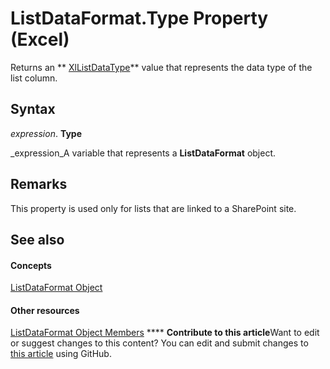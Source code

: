 
# ListDataFormat.Type Property (Excel)

Returns an  ** [XlListDataType](80226dbd-e136-7a6b-b8a8-5f6482da731d.md)** value that represents the data type of the list column.


## Syntax

 _expression_. **Type**

 _expression_A variable that represents a  **ListDataFormat** object.


## Remarks

 This property is used only for lists that are linked to a SharePoint site.


## See also


#### Concepts


 [ListDataFormat Object](d972f320-6865-a684-0f46-8c34b2eea482.md)
#### Other resources


 [ListDataFormat Object Members](fb39bbc8-aed9-45f5-c7b2-ca93760c9cf2.md)
****   **Contribute to this article**Want to edit or suggest changes to this content? You can edit and submit changes to  [this article](https://github.com/jhershey00/VBA_Excel_Test/OpenXMLCon/articles/9e9b7b28-a948-9c67-8c88-ba6068ed162c.md) using GitHub.

